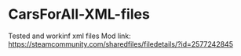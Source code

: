 # CarsForAll-XML-files
Tested and workinf xml files
Mod link:
https://steamcommunity.com/sharedfiles/filedetails/?id=2577242845
